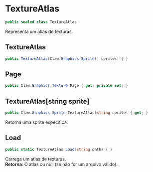 # TextureAtlas
```csharp
public sealed class TextureAtlas
```
Representa um atlas de texturas.<br />
## TextureAtlas
```csharp
public TextureAtlas(Claw.Graphics.Sprite[] sprites) { }
```
## Page
```csharp
public Claw.Graphics.Texture Page { get; private set; } 
```
## TextureAtlas[string sprite]
```csharp
public Claw.Graphics.Sprite TextureAtlas[string sprite] { get; } 
```
Retorna uma sprite específica.<br />
## Load
```csharp
public static TextureAtlas Load(string path) { }
```
Carrega um atlas de texturas.<br />
**Retorna**: O atlas ou null (se não for um arquivo válido).<br />
